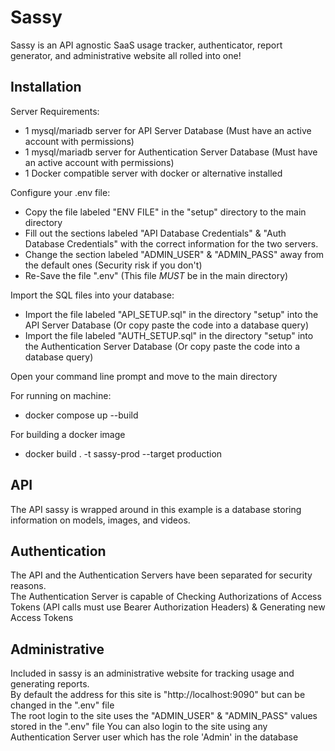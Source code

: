 # Sassy

Sassy is an API agnostic SaaS usage tracker, authenticator, report generator, and administrative website all rolled into one!  

## Installation

Server Requirements:

*   1 mysql/mariadb server for API Server Database (Must have an active account with permissions)
*   1 mysql/mariadb server for Authentication Server Database (Must have an active account with permissions)
*   1 Docker compatible server with docker or alternative installed

  
Configure your .env file:

*   Copy the file labeled "ENV FILE" in the "setup" directory to the main directory
*   Fill out the sections labeled "API Database Credentials" & "Auth Database Credentials" with the correct information for the two servers.
*   Change the section labeled "ADMIN\_USER" & "ADMIN\_PASS" away from the default ones (Security risk if you don't)
*   Re-Save the file ".env" (This file _MUST_ be in the main directory)

  
Import the SQL files into your database:

*   Import the file labeled "API\_SETUP.sql" in the directory "setup" into the API Server Database (Or copy paste the code into a database query)
*   Import the file labeled "AUTH\_SETUP.sql" in the directory "setup" into the Authentication Server Database (Or copy paste the code into a database query)

  
Open your command line prompt and move to the main directory  
  
For running on machine:

*   docker compose up --build

  
For building a docker image

*   docker build . -t sassy-prod --target production

  

## API

The API sassy is wrapped around in this example is a database storing information on models, images, and videos.  

## Authentication

The API and the Authentication Servers have been separated for security reasons.  
The Authentication Server is capable of Checking Authorizations of Access Tokens (API calls must use Bearer Authorization Headers) & Generating new Access Tokens

## Administrative

Included in sassy is an administrative website for tracking usage and generating reports.  
By default the address for this site is "http://localhost:9090" but can be changed in the ".env" file  
The root login to the site uses the "ADMIN\_USER" & "ADMIN\_PASS" values stored in the ".env" file
You can also login to the site using any Authentication Server user which has the role 'Admin' in the database
